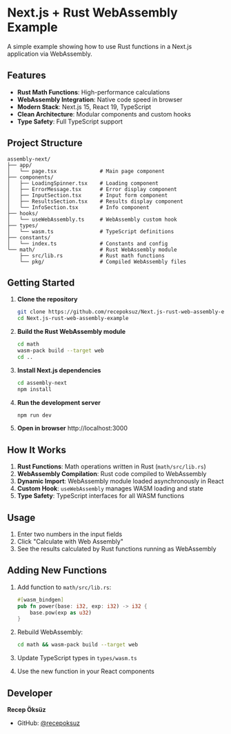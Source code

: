 # Next.js + Rust WebAssembly Example

A simple example showing how to use Rust functions in a Next.js application via WebAssembly.

## Features

- **Rust Math Functions**: High-performance calculations
- **WebAssembly Integration**: Native code speed in browser
- **Modern Stack**: Next.js 15, React 19, TypeScript
- **Clean Architecture**: Modular components and custom hooks
- **Type Safety**: Full TypeScript support

## Project Structure

```
assembly-next/
├── app/
│   └── page.tsx              # Main page component
├── components/
│   ├── LoadingSpinner.tsx    # Loading component
│   ├── ErrorMessage.tsx      # Error display component
│   ├── InputSection.tsx      # Input form component
│   ├── ResultsSection.tsx    # Results display component
│   └── InfoSection.tsx       # Info component
├── hooks/
│   └── useWebAssembly.ts     # WebAssembly custom hook
├── types/
│   └── wasm.ts               # TypeScript definitions
├── constants/
│   └── index.ts              # Constants and config
└── math/                     # Rust WebAssembly module
    ├── src/lib.rs            # Rust math functions
    └── pkg/                  # Compiled WebAssembly files
```

## Getting Started

1. **Clone the repository**

   ```bash
   git clone https://github.com/recepoksuz/Next.js-rust-web-assembly-example.git
   cd Next.js-rust-web-assembly-example
   ```

2. **Build the Rust WebAssembly module**

   ```bash
   cd math
   wasm-pack build --target web
   cd ..
   ```

3. **Install Next.js dependencies**

   ```bash
   cd assembly-next
   npm install
   ```

4. **Run the development server**

   ```bash
   npm run dev
   ```

5. **Open in browser**
   http://localhost:3000

## How It Works

1. **Rust Functions**: Math operations written in Rust (`math/src/lib.rs`)
2. **WebAssembly Compilation**: Rust code compiled to WebAssembly
3. **Dynamic Import**: WebAssembly module loaded asynchronously in React
4. **Custom Hook**: `useWebAssembly` manages WASM loading and state
5. **Type Safety**: TypeScript interfaces for all WASM functions

## Usage

1. Enter two numbers in the input fields
2. Click "Calculate with Web Assembly"
3. See the results calculated by Rust functions running as WebAssembly

## Adding New Functions

1. Add function to `math/src/lib.rs`:

   ```rust
   #[wasm_bindgen]
   pub fn power(base: i32, exp: i32) -> i32 {
       base.pow(exp as u32)
   }
   ```

2. Rebuild WebAssembly:

   ```bash
   cd math && wasm-pack build --target web
   ```

3. Update TypeScript types in `types/wasm.ts`

4. Use the new function in your React components

## Developer

**Recep Öksüz**

- GitHub: [@recepoksuz](https://github.com/recepoksuz)
